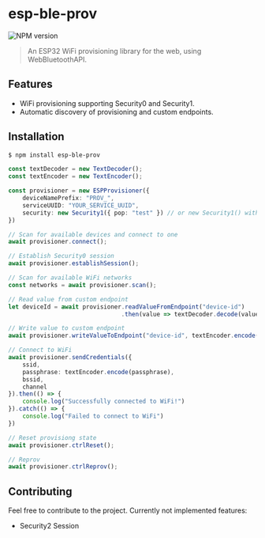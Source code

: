 # esp-ble-prov

![NPM version](https://img.shields.io/npm/v/esp-ble-prov.svg?style=flat)

> An ESP32 WiFi provisioning library for the web, using WebBluetoothAPI.

## Features

- WiFi provisioning supporting Security0 and Security1.
- Automatic discovery of provisioning and custom endpoints.

## Installation

```bash
$ npm install esp-ble-prov
```

```typescript
const textDecoder = new TextDecoder();
const textEncoder = new TextEncoder();

const provisioner = new ESPProvisioner({
    deviceNamePrefix: "PROV_",
    serviceUUID: "YOUR_SERVICE_UUID",
    security: new Security1({ pop: "test" }) // or new Security1() without PoP. Security0 is the default
})

// Scan for available devices and connect to one
await provisioner.connect();

// Establish Security0 session
await provisioner.establishSession();

// Scan for available WiFi networks
const networks = await provisioner.scan();

// Read value from custom endpoint
let deviceId = await provisioner.readValueFromEndpoint("device-id")
                                .then(value => textDecoder.decode(value));

// Write value to custom endpoint
await provisioner.writeValueToEndpoint("device-id", textEncoder.encode("test"));

// Connect to WiFi
await provisioner.sendCredentials({
    ssid,
    passphrase: textEncoder.encode(passphrase),
    bssid,
    channel
}).then(() => {
    console.log("Successfully connected to WiFi!")
}).catch(() => {
    console.log("Failed to connect to WiFi")
})

// Reset provisiong state
await provisioner.ctrlReset();

// Reprov
await provisioner.ctrlReprov();
```

## Contributing

Feel free to contribute to the project.
Currently not implemented features:

- Security2 Session

